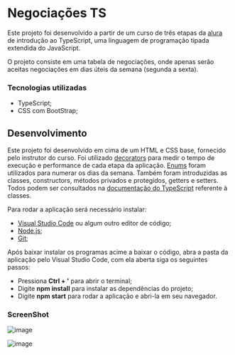 # Negociações TS

Este projeto foi desenvolvido a partir de um curso de três etapas da [alura](https://www.alura.com.br/) de introdução ao TypeScript, uma linguagem de programação tipada extendida do JavaScript.

O projeto consiste em uma tabela de negociações, onde apenas serão aceitas negociações em dias úteis da semana (segunda a sexta).

### Tecnologias utilizadas

* TypeScript;
* CSS com BootStrap;

## Desenvolvimento

 Este projeto foi desenvolvido em cima de um HTML e CSS base, fornecido pelo instrutor do curso.
 Foi utilizado [decorators](https://www.typescriptlang.org/docs/handbook/decorators.html) para medir o tempo de execução e performance de cada etapa da aplicação.
 [Enums](https://www.typescriptlang.org/docs/handbook/enums.html) foram utilizados para numerar os dias da semana.
 Também foram introduzidas as classes, constructors, métodos privados e protegidos, getters e setters. Todos podem ser consultados na [documentação do TypeScript](https://www.typescriptlang.org/docs/handbook/2/classes.html) referente à classes.
 

Para rodar a aplicação será necessário instalar:

* [Visual Studio Code](https://code.visualstudio.com/) ou algum outro editor de código;
* [Node.js](https://nodejs.org/en);
* [Git](https://git-scm.com/downloads);

Após baixar instalar os programas acime a baixar o código, abra a pasta da aplicação pelo Visual Studio Code, com ela aberta siga os seguintes passos:

* Pressiona **Ctrl + '** para abrir o terminal;
* Digite **npm install** para instalar as dependências do projeto;
* Digite **npm start** para rodar a aplicação e abri-la em seu navegador.


### ScreenShot

![image](https://github.com/dhdessoldi/negociacoes-ts-1/assets/110476564/e59f7830-c04a-4efa-a718-43376e7f8d9f)
  
  ![image](https://github.com/dhdessoldi/negociacoes-ts-1/assets/110476564/7eef62ff-19d3-4eb1-a3b6-b0e0c3520d5a)

